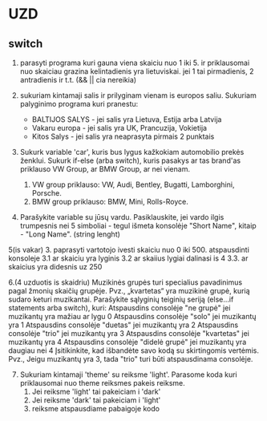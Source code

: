 # UZD

## switch

1. parasyti programa kuri gauna viena skaiciu nuo 1 iki 5. ir priklausomai nuo skaiciau grazina kelintadienis yra lietuviskai. jei 1 tai pirmadienis, 2 antradienis ir t.t. (&& || cia nereikia)

2. sukuriam kintamaji salis ir prilyginam vienam is europos saliu. Sukuriam palyginimo programa kuri pranestu:

   - BALTIJOS SALYS - jei salis yra Lietuva, Estija arba Latvija
   - Vakaru europa - jei salis yra UK, Prancuzija, Vokietija
   - Kitos Salys - jei salis yra neaprasyta pirmais 2 punktais

3. Sukurk variable 'car', kuris bus lygus kažkokiam automobilio prekės ženklui. Sukurk if-else (arba switch), kuris pasakys ar tas brand'as priklauso VW Group, ar BMW Group, ar nei vienam.

   1. VW group priklauso: VW, Audi, Bentley, Bugatti, Lamborghini, Porsche.
   1. BMW group priklauso: BMW, Mini, Rolls-Royce.

4. Parašykite variable su jūsų vardu. Pasiklauskite, jei vardo ilgis trumpesnis nei 5 simboliai - tegul išmeta konsolėje "Short Name", kitaip - "Long Name". (string lenght)

5(is vakar) 3. paprasyti vartotojo ivesti skaiciu nuo 0 iki 500. atspausdinti konsoleje
3.1 ar skaiciu yra lyginis
3.2 ar skaiius lygiai dalinasi is 4
3.3. ar skaicius yra didesnis uz 250

6.(4 uzduotis is skaidriu)
Muzikinės grupės turi specialius pavadinimus pagal žmonių skaičių grupėje. Pvz., „kvartetas“ yra muzikinė grupė, kurią sudaro keturi muzikantai.
Parašykite sąlyginių teiginių seriją (else...if statements arba switch), kuri:
Atspausdins consolėje "ne grupė" jei muzikantų yra mažiau ar lygu 0
Atspausdins consolėje "solo" jei muzikantų yra 1
Atspausdins consolėje "duetas" jei muzikantų yra 2
Atspausdins consolėje "trio" jei muzikantų yra 3
Atspausdins consolėje "kvartetas" jei muzikantų yra 4
Atspausdins consolėje "didelė grupė" jei muzikantų yra daugiau nei 4
Įsitikinkite, kad išbandėte savo kodą su skirtingomis vertėmis. Pvz.,
Jeigu muzikantų yra 3, tada "trio" turi būti atspausdinama consolėje.

7. Sukuriam kintamaji 'theme' su reiksme 'light'. Parasome koda kuri priklausomai nuo theme reiksmes pakeis reiksme.
   1. Jei reiksme 'light' tai pakeiciam i 'dark'
   1. Jei reiksme 'dark' tai pakeiciam i 'light'
   1. reiksme atspausdiame pabaigoje kodo
